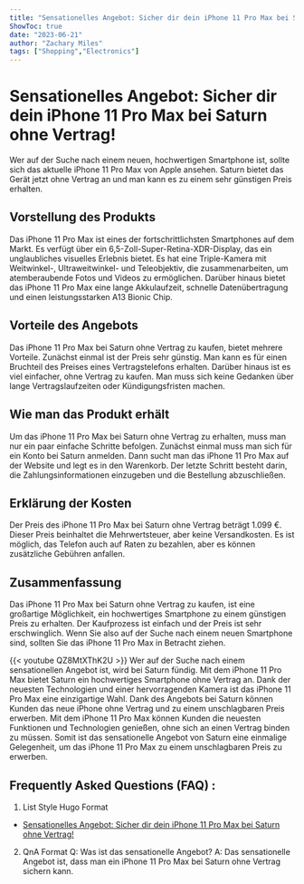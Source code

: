 ```yaml
---
title: "Sensationelles Angebot: Sicher dir dein iPhone 11 Pro Max bei Saturn ohne Vertrag!"
ShowToc: true 
date: "2023-06-21"
author: "Zachary Miles" 
tags: ["Shopping","Electronics"]
---
```

# Sensationelles Angebot: Sicher dir dein iPhone 11 Pro Max bei Saturn ohne Vertrag!

Wer auf der Suche nach einem neuen, hochwertigen Smartphone ist, sollte sich das aktuelle iPhone 11 Pro Max von Apple ansehen. Saturn bietet das Gerät jetzt ohne Vertrag an und man kann es zu einem sehr günstigen Preis erhalten.

## Vorstellung des Produkts

Das iPhone 11 Pro Max ist eines der fortschrittlichsten Smartphones auf dem Markt. Es verfügt über ein 6,5-Zoll-Super-Retina-XDR-Display, das ein unglaubliches visuelles Erlebnis bietet. Es hat eine Triple-Kamera mit Weitwinkel-, Ultraweitwinkel- und Teleobjektiv, die zusammenarbeiten, um atemberaubende Fotos und Videos zu ermöglichen. Darüber hinaus bietet das iPhone 11 Pro Max eine lange Akkulaufzeit, schnelle Datenübertragung und einen leistungsstarken A13 Bionic Chip.

## Vorteile des Angebots

Das iPhone 11 Pro Max bei Saturn ohne Vertrag zu kaufen, bietet mehrere Vorteile. Zunächst einmal ist der Preis sehr günstig. Man kann es für einen Bruchteil des Preises eines Vertragstelefons erhalten. Darüber hinaus ist es viel einfacher, ohne Vertrag zu kaufen. Man muss sich keine Gedanken über lange Vertragslaufzeiten oder Kündigungsfristen machen.

## Wie man das Produkt erhält

Um das iPhone 11 Pro Max bei Saturn ohne Vertrag zu erhalten, muss man nur ein paar einfache Schritte befolgen. Zunächst einmal muss man sich für ein Konto bei Saturn anmelden. Dann sucht man das iPhone 11 Pro Max auf der Website und legt es in den Warenkorb. Der letzte Schritt besteht darin, die Zahlungsinformationen einzugeben und die Bestellung abzuschließen.

## Erklärung der Kosten

Der Preis des iPhone 11 Pro Max bei Saturn ohne Vertrag beträgt 1.099 €. Dieser Preis beinhaltet die Mehrwertsteuer, aber keine Versandkosten. Es ist möglich, das Telefon auch auf Raten zu bezahlen, aber es können zusätzliche Gebühren anfallen.

## Zusammenfassung

Das iPhone 11 Pro Max bei Saturn ohne Vertrag zu kaufen, ist eine großartige Möglichkeit, ein hochwertiges Smartphone zu einem günstigen Preis zu erhalten. Der Kaufprozess ist einfach und der Preis ist sehr erschwinglich. Wenn Sie also auf der Suche nach einem neuen Smartphone sind, sollten Sie das iPhone 11 Pro Max in Betracht ziehen.

{{< youtube QZ8MtXThK2U >}} 
Wer auf der Suche nach einem sensationellen Angebot ist, wird bei Saturn fündig. Mit dem iPhone 11 Pro Max bietet Saturn ein hochwertiges Smartphone ohne Vertrag an. Dank der neuesten Technologien und einer hervorragenden Kamera ist das iPhone 11 Pro Max eine einzigartige Wahl. Dank des Angebots bei Saturn können Kunden das neue iPhone ohne Vertrag und zu einem unschlagbaren Preis erwerben. Mit dem iPhone 11 Pro Max können Kunden die neuesten Funktionen und Technologien genießen, ohne sich an einen Vertrag binden zu müssen. Somit ist das sensationelle Angebot von Saturn eine einmalige Gelegenheit, um das iPhone 11 Pro Max zu einem unschlagbaren Preis zu erwerben.

## Frequently Asked Questions (FAQ) :
1. List Style Hugo Format
- [Sensationelles Angebot: Sicher dir dein iPhone 11 Pro Max bei Saturn ohne Vertrag!](#sensationelles-angebot-sicher-dir-dein-iphone-11-pro-max-bei-saturn-ohne-vertrag)

2. QnA Format
Q: Was ist das sensationelle Angebot? 
A: Das sensationelle Angebot ist, dass man ein iPhone 11 Pro Max bei Saturn ohne Vertrag sichern kann.


